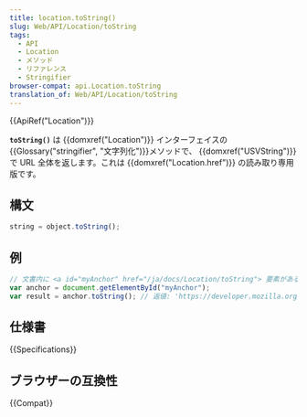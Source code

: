 ```yaml
---
title: location.toString()
slug: Web/API/Location/toString
tags:
  - API
  - Location
  - メソッド
  - リファレンス
  - Stringifier
browser-compat: api.Location.toString
translation_of: Web/API/Location/toString
---
```

{{ApiRef("Location")}}

**`toString()`** は {{domxref("Location")}} インターフェイスの{{Glossary("stringifier", "文字列化")}}メソッドで、 {{domxref("USVString")}} で URL 全体を返します。これは {{domxref("Location.href")}} の読み取り専用版です。

## 構文

```js
string = object.toString();
```

## 例

```js
// 文書内に <a id="myAnchor" href="/ja/docs/Location/toString"> 要素があると想像してください
var anchor = document.getElementById("myAnchor");
var result = anchor.toString(); // 返値: 'https://developer.mozilla.org/ja/docs/Location/toString'
```

## 仕様書

{{Specifications}}

## ブラウザーの互換性

{{Compat}}
